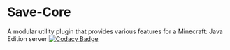 # Save-Core
A modular utility plugin that provides various features for a Minecraft: Java Edition server
[![Codacy Badge](https://api.codacy.com/project/badge/Grade/7387875e8c9d4a3ebdc362e577046569)](https://app.codacy.com/gh/ItzSave/Save-Core?utm_source=github.com&utm_medium=referral&utm_content=ItzSave/Save-Core&utm_campaign=Badge_Grade)
